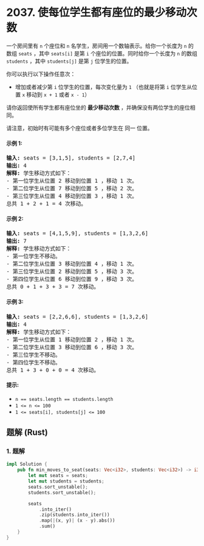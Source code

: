 # 2037. 使每位学生都有座位的最少移动次数
一个房间里有 `n` 个座位和 `n` 名学生，房间用一个数轴表示。给你一个长度为 `n` 的数组 `seats` ，其中 `seats[i]` 是第 `i` 个座位的位置。同时给你一个长度为 `n` 的数组 `students` ，其中 `students[j]` 是第 `j` 位学生的位置。

你可以执行以下操作任意次：
* 增加或者减少第 `i` 位学生的位置，每次变化量为 `1` （也就是将第 `i` 位学生从位置 `x` 移动到 `x + 1` 或者 `x - 1`）

请你返回使所有学生都有座位坐的 **最少移动次数** ，并确保没有两位学生的座位相同。

请注意，初始时有可能有多个座位或者多位学生在 同一 位置。

#### 示例 1:
<pre>
<strong>输入:</strong> seats = [3,1,5], students = [2,7,4]
<strong>输出:</strong> 4
<strong>解释:</strong> 学生移动方式如下：
- 第一位学生从位置 2 移动到位置 1 ，移动 1 次。
- 第二位学生从位置 7 移动到位置 5 ，移动 2 次。
- 第三位学生从位置 4 移动到位置 3 ，移动 1 次。
总共 1 + 2 + 1 = 4 次移动。
</pre>

#### 示例 2:
<pre>
<strong>输入:</strong> seats = [4,1,5,9], students = [1,3,2,6]
<strong>输出:</strong> 7
<strong>解释:</strong> 学生移动方式如下：
- 第一位学生不移动。
- 第二位学生从位置 3 移动到位置 4 ，移动 1 次。
- 第三位学生从位置 2 移动到位置 5 ，移动 3 次。
- 第四位学生从位置 6 移动到位置 9 ，移动 3 次。
总共 0 + 1 + 3 + 3 = 7 次移动。
</pre>

#### 示例 3:
<pre>
<strong>输入:</strong> seats = [2,2,6,6], students = [1,3,2,6]
<strong>输出:</strong> 4
<strong>解释:</strong> 学生移动方式如下：
- 第一位学生从位置 1 移动到位置 2 ，移动 1 次。
- 第二位学生从位置 3 移动到位置 6 ，移动 3 次。
- 第三位学生不移动。
- 第四位学生不移动。
总共 1 + 3 + 0 + 0 = 4 次移动。
</pre>

#### 提示:
* `n == seats.length == students.length`
* `1 <= n <= 100`
* `1 <= seats[i], students[j] <= 100`

## 题解 (Rust)

### 1. 题解
```Rust
impl Solution {
    pub fn min_moves_to_seat(seats: Vec<i32>, students: Vec<i32>) -> i32 {
        let mut seats = seats;
        let mut students = students;
        seats.sort_unstable();
        students.sort_unstable();

        seats
            .into_iter()
            .zip(students.into_iter())
            .map(|(x, y)| (x - y).abs())
            .sum()
    }
}
```

